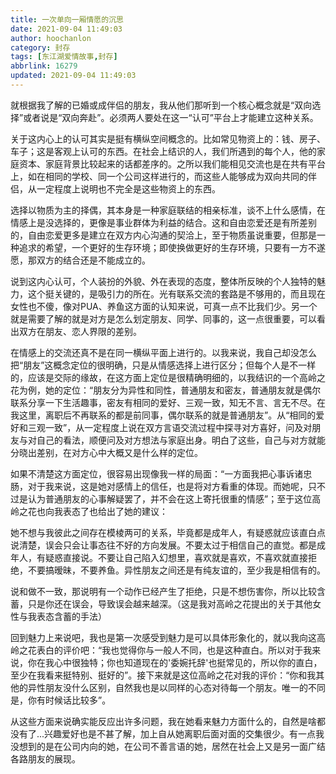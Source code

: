 ```yaml
---
title: 一次单向一厢情愿的沉思
date: 2021-09-04 11:49:03
author: hoochanlon
category: 封存
tags: [东江湖爱情故事,封存]
abbrlink: 16279
updated: 2021-09-04 11:49:03
---
```


就根据我了解的已婚或成伴侣的朋友，我从他们那听到一个核心概念就是“双向选择”或者说是“双向奔赴”。必须两人要处在这一“认可”平台上才能建立这种关系。

<!-- more -->

关于这内心上的认可其实是挺有横纵空间概念的。比如常见物资上的：钱、房子、车子；这是客观上认可的东西。在社会上结识的人，我们所遇到的每个人，他的家庭资本、家庭背景比较起来的话都差序的。之所以我们能相见交流也是在共有平台上，如在相同的学校、同一个公司这样进行的，而这些人能够成为双向共同的伴侣，从一定程度上说明也不完全是这些物资上的东西。

选择以物质为主的择偶，其本身是一种家庭联结的相亲标准，谈不上什么感情，在情感上是没选择的，更像是事业群体为利益的结合。这和自由恋爱还是有所差别的，自由恋爱更多是建立在双方内心沟通的契洽上，至于物质虽说重要，但那是一种追求的希望，一个更好的生存环境；即使换做更好的生存环境，只要有一方不遂愿，那双方的结合还是不能成立的。

说到这内心认可，个人装扮的外貌、外在表现的态度，整体所反映的个人独特的魅力，这个挺关键的，是吸引力的所在。光有联系交流的套路是不够用的，而且现在女性也不傻，像对PUA、养鱼这方面的认知来说，可真一点不比我们少。另一个就是需要了解的就是对方是怎么划定朋友、同学、同事的，这一点很重要，可以看出双方在朋友、恋人界限的差别。

在情感上的交流还真不是在同一横纵平面上进行的。以我来说，我自己却没怎么把“朋友”这概念定位的很明确，只是从情感选择上进行区分；但每个人是不一样的，应该是交际的缘故，在这方面上定位是很精确明细的，以我结识的一个高岭之花为例，她的定位：“朋友分为异性和同性，普通朋友和密友，普通朋友就是偶尔联系分享一下生活趣事，密友有相同的爱好、三观一致，知无不言、言无不尽。在我这里，离职后不再联系的都是前同事，偶尔联系的就是普通朋友”。从“相同的爱好和三观一致”，从一定程度上说在双方言语交流过程中探寻对方喜好，问及对朋友与对自己的看法，顺便问及对方想法与家庭出身。明白了这些，自己与对方就能分晓出差别，在对方心中大概又是什么样的定位。

如果不清楚这方面定位，很容易出现像我一样的局面：“一方面我把心事诉诸忠肠，对于我来说，这是她对感情上的信任，也是将对方看重的体现。而她呢，只不过是认为普通朋友的心事解疑罢了，并不会在这上寄托很重的情感”；至于这位高岭之花也向我表态了也给出了她的建议：

  她不想与我彼此之间存在模棱两可的关系，毕竟都是成年人，有疑惑就应该直白点说清楚，误会只会让事态往不好的方向发展。不要太过于相信自己的直觉。都是成年人，有疑惑直接说。不要让自己陷入幻想里，喜欢就是喜欢，不喜欢就直接拒绝，不要搞暧昧，不要养鱼。异性朋友之间还是有纯友谊的，至少我是相信有的。

  说和做不一致，那说明有一个动作已经产生了拒绝，只是不想伤害你，所以比较含蓄，只是你还在误会，导致误会越来越深。（这是我对高岭之花提出的关于其他女性与我表态含蓄的手法）

回到魅力上来说吧，我也是第一次感受到魅力是可以具体形象化的，就以我向这高岭之花表白的评价吧：“我也觉得你与一般人不同，也是这种直白。所以对于我来说，你在我心中很独特；你也知道现在的'委婉托辞'也挺常见的，所以你的直白，至少在我看来挺特别、挺好的”。接下来就是这位高岭之花对我的评价：“你和我其他的异性朋友没什么区别，自然我也是以同样的心态对待每一个朋友。唯一的不同是，你有时候话比较多”。

从这些方面来说确实能反应出许多问题，我在她看来魅力方面什么的，自然是啥都没有了...兴趣爱好也是不甚了解，加上自从她离职后面对面的交集很少。有一点我没想到的是在公司内向的她，在公司不善言语的她，居然在社会上又是另一面广结各路朋友的展现。